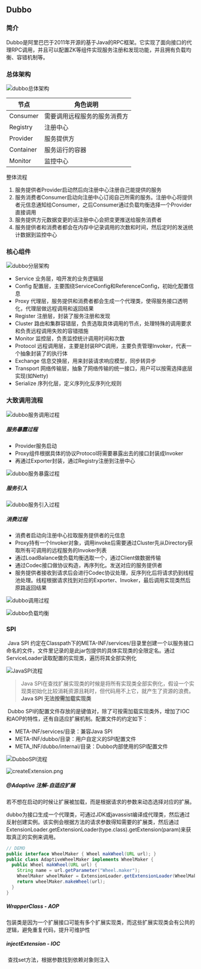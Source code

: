 ##  Dubbo

### 简介

​	Dubbo是阿里巴巴于2011年开源的基于Java的RPC框架。它实现了面向接口的代理RPC调用，并且可以配置ZK等组件实现服务注册和发现功能，并且拥有负载均衡、容错机制等。

### 总体架构

![dubbo总体架构](../pic/dubbo总体架构.png)

| 节点      | 角色说明                     |
| --------- | ---------------------------- |
| Consumer  | 需要调用远程服务的服务消费方 |
| Registry  | 注册中心                     |
| Provider  | 服务提供方                   |
| Container | 服务运行的容器               |
| Monitor   | 监控中心                     |

整体流程

1. 服务提供者Provider启动然后向注册中心注册自己能提供的服务
2. 服务消费者Consumer启动向注册中心订阅自己所需的服务。注册中心将提供者元信息通知给Consumer，之后Consumer通过负载均衡选择一个Provider直接调用
3. 服务提供方元数据变更的话注册中心会把变更推送给服务消费者
4. 服务提供者和消费者都会在内存中记录调用的次数和时间，然后定时的发送统计数据到监控中心

### 核心组件

![dubbo分层架构](../pic/dubbo分层架构.png)

+ Service 业务层，咱开发的业务逻辑层
+ Config 配置层，主要围绕ServiceConfig和ReferenceConfig，初始化配置信息
+ Proxy 代理层，服务提供和消费者都会生成一个代理类，使得服务接口透明化，代理层做远程调用和返回结果
+ Register 注册层，封装了服务注册和发现
+ Cluster 路由和集群容错层，负责选取具体调用的节点，处理特殊的调用要求和负责远程调用失败的容错措施
+ Monitor 监控层，负责监控统计调用时间和次数
+ Protocol 远程调用层，主要是封装RPC调用，主要负责管理Invoker，代表一个抽象封装了的执行体
+ Exchange 信息交换层，用来封装请求响应模型，同步转异步
+ Transport 网络传输层，抽象了网络传输的统一接口，用户可以按需选择底层实现(如Netty)
+ Serialize 序列化层，定义序列化反序列化规则

### 大致调用流程

![dubbo服务调用过程](../pic/dubbo服务调用过程.png)

##### 服务暴露过程

+ Provider服务启动
+ Proxy组件根据具体的协议Protocol将需要暴露出去的接口封装成Invoker
+ 再通过Exporter封装，通过Registry注册到注册中心

![dubbo服务暴露过程](../pic/dubbo服务暴露过程.png)

##### 服务引入

![dubbo服务引入过程](../pic/dubbo服务引入过程.png)

##### 消费过程

+ 消费者启动向注册中心拉取服务提供者的元信息
+ Proxy持有一个Invoker对象，调用invoke后需要通过Cluster先从Directory获取所有可调用的远程服务的Invoker列表
+ 通过LoadBalance做负载均衡选取一个，通过Client做数据传输
+ 通过Codec接口做协议构造，再序列化。发送对应的服务提供者
+ 服务提供者接收到请求后会进行Codec协议处理，反序列化后将请求扔到线程池处理。线程根据请求找到对应的Exporter、Invoker，最后调用实现类然后原路返回结果

![dubbo调用过程](../pic/dubbo调用过程.png)

![dubbo负载均衡](../pic/dubbo负载均衡.png)

### SPI

​	Java SPI 约定在Classpath下的META-INF/services/目录里创建一个以服务接口命名的文件，文件里记录的是此jar包提供的具体实现类的全限定名。通过ServiceLoader读取配置的实现类，遍历将其全部实例化

![JavaSPI流程](../pic/JavaSPI流程.png)

> Java SPI在查找扩展实现类的时候是将所有实现类全部实例化，假设一个实现类初始化比较消耗资源且耗时，但代码用不上它，就产生了资源的浪费。**Java SPI 无法按需加载实现类**

​	Dubbo SPI的配置文件存放的是键值对，除了可按需加载实现类外，增加了IOC和AOP的特性，还有自适应扩展机制。配置文件的约定如下：

+ META-INF/services/目录：兼容Java SPI
+ META-INF/dubbo/目录：用户自定义的SPI配置文件
+ META_INF/dubbo/internal/目录：Dubbo内部使用的SPI配置文件

![DubboSPI流程](../pic/DubboSPI流程.png)

![createExtension.png](../pic/createExtension.png)

##### @Adaptive 注解-自适应扩展

若不想在启动的时候让扩展被加载，而是根据请求的参数来动态选择对应的扩展。

dubbo为接口生成一个代理类，可通过JDK或javassist编译成代理类，然后通过反射创建实例。该实例会根据方法的请求参数得知需要的扩展类，然后通过ExtensionLoader.getExtensionLoader(type.class).getExtension(param)来获取真正的实例来调用。

```java
// DEMO
public interface WheelMaker { Wheel makWheel(URL url); }
public class AdaptiveWheelMaker implements WheelMaker {
  public Wheel makWheel(URL url) {
    String name = url.getParameter("Wheel.maker");
    WheelMaker wheelMaker = ExtensionLoader.getExtensionLoader(WheelMaker.class).getExtension(name);
    return wheelMaker.makeWheel(url);
  }
}
```

##### WrapperClass - AOP

​	包装类是因为一个扩展接口可能有多个扩展实现类，而这些扩展实现类会有公共的逻辑，避免重复代码，提升可维护性

##### injectExtension - IOC

​	查找set方法，根据参数找到依赖对象则注入